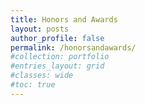 ```yaml
---
title: Honors and Awards
layout: posts
author_profile: false
permalink: /honorsandawards/
#collection: portfolio
#entries_layout: grid
#classes: wide
#toc: true
---
```



